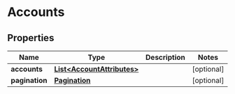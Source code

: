 
# Accounts

## Properties
Name | Type | Description | Notes
------------ | ------------- | ------------- | -------------
**accounts** | [**List&lt;AccountAttributes&gt;**](AccountAttributes.md) |  |  [optional]
**pagination** | [**Pagination**](Pagination.md) |  |  [optional]



